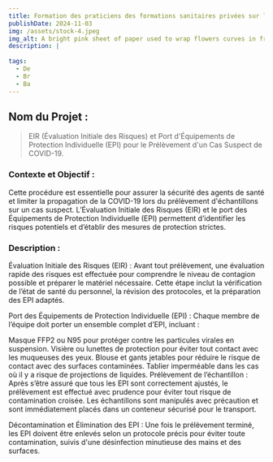 ```yaml
---
title: Formation des praticiens des formations sanitaires privées sur la Gestion du Programme?
publishDate: 2024-11-03 
img: /assets/stock-4.jpeg
img_alt: A bright pink sheet of paper used to wrap flowers curves in front of rich blue background
description: |
 
tags:
  - De
  - Br
  - Ba
---
```


## Nom du Projet : 

> EIR (Évaluation Initiale des Risques) et Port d'Équipements de Protection Individuelle (EPI) pour le Prélèvement d'un Cas Suspect de COVID-19.


### Contexte et Objectif : 

Cette procédure est essentielle pour assurer la sécurité des agents de santé et limiter la propagation de la COVID-19 lors du prélèvement d'échantillons sur un cas suspect. L’Évaluation Initiale des Risques (EIR) et le port des Équipements de Protection Individuelle (EPI) permettent d’identifier les risques potentiels et d’établir des mesures de protection strictes.


### Description :

Évaluation Initiale des Risques (EIR) : Avant tout prélèvement, une évaluation rapide des risques est effectuée pour comprendre le niveau de contagion possible et préparer le matériel nécessaire. Cette étape inclut la vérification de l’état de santé du personnel, la révision des protocoles, et la préparation des EPI adaptés.

Port des Équipements de Protection Individuelle (EPI) : Chaque membre de l’équipe doit porter un ensemble complet d’EPI, incluant :

Masque FFP2 ou N95 pour protéger contre les particules virales en suspension.
Visière ou lunettes de protection pour éviter tout contact avec les muqueuses des yeux.
Blouse et gants jetables pour réduire le risque de contact avec des surfaces contaminées.
Tablier imperméable dans les cas où il y a risque de projections de liquides.
Prélèvement de l’échantillon : Après s’être assuré que tous les EPI sont correctement ajustés, le prélèvement est effectué avec prudence pour éviter tout risque de contamination croisée. Les échantillons sont manipulés avec précaution et sont immédiatement placés dans un conteneur sécurisé pour le transport.

Décontamination et Élimination des EPI : Une fois le prélèvement terminé, les EPI doivent être enlevés selon un protocole précis pour éviter toute contamination, suivis d'une désinfection minutieuse des mains et des surfaces.


